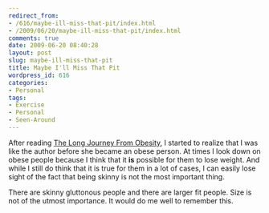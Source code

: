 ```yaml
---
redirect_from:
- /616/maybe-ill-miss-that-pit/index.html
- /2009/06/20/maybe-ill-miss-that-pit/index.html
comments: true
date: 2009-06-20 08:40:28
layout: post
slug: maybe-ill-miss-that-pit
title: Maybe I'll Miss That Pit
wordpress_id: 616
categories:
- Personal
tags:
- Exercise
- Personal
- Seen-Around
---
```


After reading [The Long Journey From Obesity](http://www.boundless.org/2005/articles/a0002060.cfm), I started to realize that I was like the author before she became an obese person.  At times I look down on obese people because I think that it **is** possible for them to lose weight.  And while I still do think that it is true for them in a lot of cases, I can easily lose sight of the fact that being skinny is not the most important thing.

There are skinny gluttonous people and there are larger fit people.  Size is not of the utmost importance.  It would do me well to remember this.
